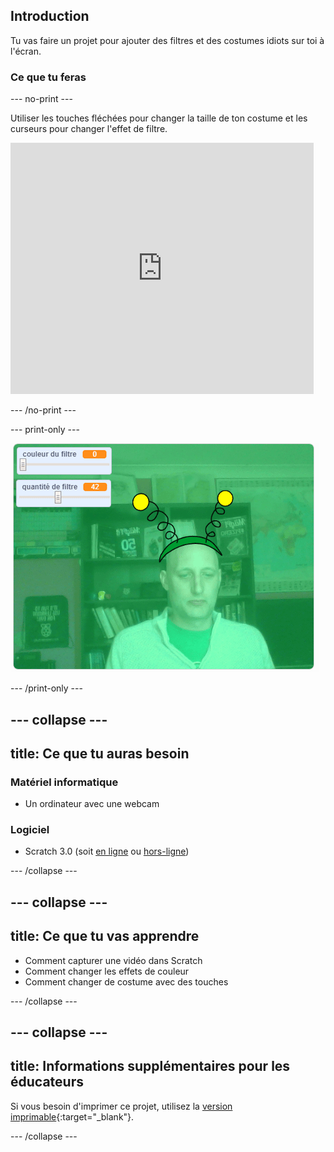 ## Introduction

Tu vas faire un projet pour ajouter des filtres et des costumes idiots sur toi à l'écran.

### Ce que tu feras

--- no-print ---

Utiliser les touches fléchées pour changer la taille de ton costume et les curseurs pour changer l'effet de filtre. 

<iframe src="https://scratch.mit.edu/projects/384093522/embed" allowtransparency="true" width="485" height="402" frameborder="0" scrolling="no" allowfullscreen mark="crwd-mark"></iframe>

--- /no-print ---

--- print-only ---

![Projet terminé](images/final.png)

--- /print-only ---

--- collapse ---
---
title: Ce que tu auras besoin
---

### Matériel informatique

+ Un ordinateur avec une webcam

### Logiciel

+ Scratch 3.0 (soit [en ligne](https://rpf.io/scratchon) ou [hors-ligne](https://rpf.io/scratchoff))

--- /collapse ---

--- collapse ---
---
title: Ce que tu vas apprendre
---

- Comment capturer une vidéo dans Scratch
- Comment changer les effets de couleur
- Comment changer de costume avec des touches

--- /collapse ---

--- collapse ---
---
title: Informations supplémentaires pour les éducateurs
---

Si vous besoin d'imprimer ce projet, utilisez la [version imprimable](https://projects.raspberrypi.org/fr-FR/projects/scratchchat-filters/print){:target="_blank"}.

--- /collapse ---
